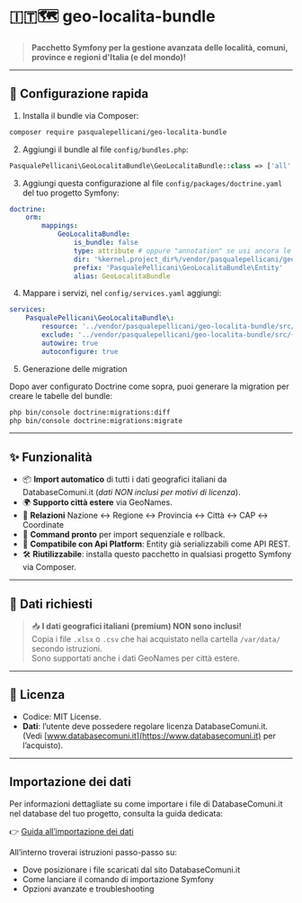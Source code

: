 # 🇮🇹🗺️ geo-localita-bundle

> **Pacchetto Symfony per la gestione avanzata delle località, comuni, province e regioni d'Italia (e del mondo)!**

---

## 🏁 Configurazione rapida

1. Installa il bundle via Composer:

```bash
composer require pasqualepellicani/geo-localita-bundle

```

2. Aggiungi il bundle al file `config/bundles.php`:

  ```php
  PasqualePellicani\GeoLocalitaBundle\GeoLocalitaBundle::class => ['all' => true],
  ```

3. Aggiungi questa configurazione al file `config/packages/doctrine.yaml` del tuo progetto Symfony:

```yaml
doctrine:
    orm:
        mappings:
            GeoLocalitaBundle:
                is_bundle: false
                type: attribute # oppure "annotation" se usi ancora le annotation
                dir: '%kernel.project_dir%/vendor/pasqualepellicani/geo-localita-bundle/src/Entity'
                prefix: 'PasqualePellicani\GeoLocalitaBundle\Entity'
                alias: GeoLocalitaBundle
```
4. Mappare i servizi, nel `config/services.yaml` aggiungi:

```yaml
services:
    PasqualePellicani\GeoLocalitaBundle\:
        resource: '../vendor/pasqualepellicani/geo-localita-bundle/src/*'
        exclude: '../vendor/pasqualepellicani/geo-localita-bundle/src/{Entity,Tests,Migrations,Kernel.php}'
        autowire: true
        autoconfigure: true
```

5. Generazione delle migration

Dopo aver configurato Doctrine come sopra, puoi generare la migration per creare le tabelle del bundle:

```bash
php bin/console doctrine:migrations:diff
php bin/console doctrine:migrations:migrate
```

---

## ✨ Funzionalità

- 📦 **Import automatico** di tutti i dati geografici italiani da DatabaseComuni.it (*dati NON inclusi per motivi di licenza*).
- 🌍 **Supporto città estere** via GeoNames.
- 🔗 **Relazioni** Nazione ↔ Regione ↔ Provincia ↔ Città ↔ CAP ↔ Coordinate
- 🚀 **Command pronto** per import sequenziale e rollback.
- 🧩 **Compatibile con Api Platform**: Entity già serializzabili come API REST.
- 🛠️ **Riutilizzabile**: installa questo pacchetto in qualsiasi progetto Symfony via Composer.

---

## 📂 Dati richiesti

> 📥 **I dati geografici italiani (premium) NON sono inclusi!**  
> Copia i file `.xlsx` o `.csv` che hai acquistato nella cartella `/var/data/` secondo istruzioni.  
> Sono supportati anche i dati GeoNames per città estere.

---

## 🚦 Licenza

- Codice: MIT License.
- **Dati**: l’utente deve possedere regolare licenza DatabaseComuni.it.  
  (Vedi [www.databasecomuni.it](https://www.databasecomuni.it) per l’acquisto).

---

## Importazione dei dati

Per informazioni dettagliate su come importare i file di DatabaseComuni.it nel database del tuo progetto, consulta la guida dedicata:

👉 [Guida all’importazione dei dati](IMPORT.md)

All’interno troverai istruzioni passo-passo su:
- Dove posizionare i file scaricati dal sito DatabaseComuni.it
- Come lanciare il comando di importazione Symfony
- Opzioni avanzate e troubleshooting